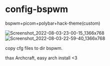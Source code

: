 # config-bspwm
bspwm+picom+polybar+hack-theme(custom)


![Screenshot_2022-08-03-23-00-15_1366x768](https://user-images.githubusercontent.com/14878867/182754556-85043d95-62b6-4d0d-a03d-754979a6e1d4.png)
![Screenshot_2022-08-03-22-59-40_1366x768](https://user-images.githubusercontent.com/14878867/182754563-2ad78e2d-8972-4b41-a831-9307933ba3a7.png)


copy cfg files to dir bspwm.

thax Archcraft, easy arch install <3
